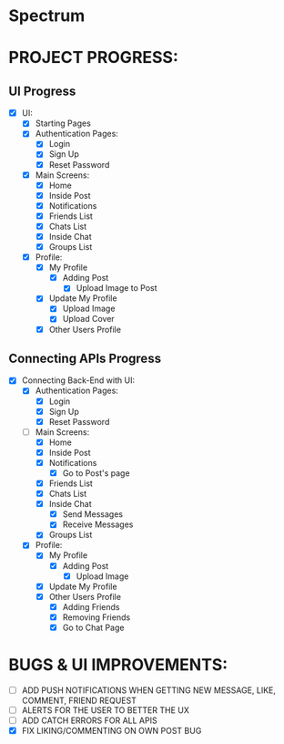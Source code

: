 # Spectrum

# PROJECT PROGRESS:

## UI Progress

- [x] UI:
  - [x] Starting Pages
  - [x] Authentication Pages:
    - [x] Login
    - [x] Sign Up
    - [x] Reset Password
  - [x] Main Screens:
    - [x] Home
    - [x] Inside Post
    - [x] Notifications
    - [x] Friends List
    - [x] Chats List
    - [x] Inside Chat
    - [x] Groups List
  - [x] Profile:
    - [x] My Profile
      - [x] Adding Post
        - [x] Upload Image to Post
    - [x] Update My Profile
      - [x] Upload Image
      - [x] Upload Cover
    - [x] Other Users Profile

## Connecting APIs Progress

- [x] Connecting Back-End with UI:
  - [x] Authentication Pages:
    - [x] Login
    - [x] Sign Up
    - [x] Reset Password
  - [ ] Main Screens:
    - [x] Home
    - [x] Inside Post
    - [x] Notifications
      - [x] Go to Post's page
    - [x] Friends List
    - [x] Chats List
    - [x] Inside Chat
      - [x] Send Messages
      - [x] Receive Messages
    - [x] Groups List
  - [x] Profile:
    - [x] My Profile
      - [x] Adding Post
        - [x] Upload Image
    - [x] Update My Profile
    - [x] Other Users Profile
      - [x] Adding Friends
      - [x] Removing Friends
      - [x] Go to Chat Page

# BUGS & UI IMPROVEMENTS:

- [ ] ADD PUSH NOTIFICATIONS WHEN GETTING NEW MESSAGE, LIKE, COMMENT, FRIEND REQUEST
- [ ] ALERTS FOR THE USER TO BETTER THE UX
- [ ] ADD CATCH ERRORS FOR ALL APIS
- [x] FIX LIKING/COMMENTING ON OWN POST BUG
